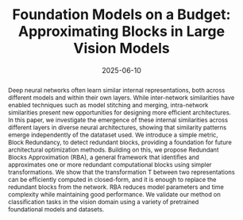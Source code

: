 ---
# Documentation: https://wowchemy.com/docs/managing-content/

title: "Foundation Models on a Budget: Approximating Blocks in Large Vision Models"
subtitle: ''
summary: ''
authors:
- cannistraci
- Simone Antonelli
- Emanuele Palumbo
- Thomas M. Sutter
- rodola
- Bastian Rieck
- Julia E. Vogt
tags: []
categories: []
date: '2025-06-10'
lastmod: 2024-10-11T:26:44
featured: false
draft: false
publication_short: "ICML 2025 Workshop MOSS"

# Featured image
# To use, add an image named `featured.jpg/png` to your page's folder.
# Focal points: Smart, Center, TopLeft, Top, TopRight, Left, Right, BottomLeft, Bottom, BottomRight.
image:
  caption: ''
  focal_point: 'Center'
  preview_only: false

# Projects (optional).
#   Associate this post with one or more of your projects.
#   Simply enter your project's folder or file name without extension.
#   E.g. `projects = ["internal-project"]` references `content/project/deep-learning/index.md`.
#   Otherwise, set `projects = []`.
projects: []
publishDate: '2023-10-02T:26:44'
publication_types:
- '1'
abstract: "Deep neural networks often learn similar internal representations, both across different models and within their own layers. While inter-network similarities have enabled techniques such as model stitching and merging, intra-network similarities present new opportunities for designing more efficient architectures. In this paper, we investigate the emergence of these internal similarities across different layers in diverse neural architectures, showing that similarity patterns emerge independently of the datataset used. We introduce a simple metric, Block Redundancy, to detect redundant blocks, providing a foundation for future architectural optimization methods. Building on this, we propose Redundant Blocks Approximation (RBA), a general framework that identifies and approximates one or more redundant computational blocks using simpler transformations. We show that the transformation T between two representations can be efficiently computed in closed-form, and it is enough to replace the redundant blocks from the network. RBA reduces model parameters and time complexity while maintaining good performance. We validate our method on classification tasks in the vision domain using a variety of pretrained foundational models and datasets."
publication: '*ICML 2025 Workshop on Methods and Opportunities at Small Scale*'
links:
- name: 'arXiv'
  url : https://arxiv.org/abs/2410.04941
---
